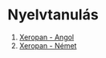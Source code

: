 # Nyelvtanulás

1. [Xeropan - Angol](Xeropan-Angol/readme.md)
2. [Xeropan - Német](Xeropan-Nemet/readme.md)